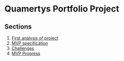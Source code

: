 # Quamertys Portfolio Project

## Sections

1. [First analysis of project](./analysis/README.md)
2. [MVP specification](./MVP%20specification/README.md)
3. [Challenges](./challenges/README.md)
3. [MVP Progress](./MVP_progress/README.md)
